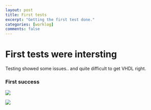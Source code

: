 ```yaml
---
layout: post
title: First tests
excerpt: "Getting the first test done."
categories: [worklog]
comments: false
---
```


# First tests were intersting

Testing showed some issues.. and quite difficult to get VHDL right.


### First success

![](https://raw.githubusercontent.com/kelu124/echomods/master/matty/v0.1/images/IMG_20180224_195210.jpg)


![](https://raw.githubusercontent.com/kelu124/echomods/master/matty/20180224a/images/y18-VGA%400x11-spimode1-12msps.jpg)
